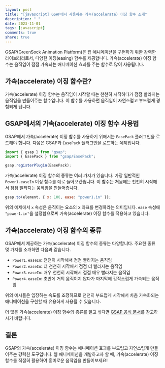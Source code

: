 ```yaml
---
layout: post
title: "[javascript] GSAP에서 사용하는 가속(accelerate) 이징 함수 소개"
description: " "
date: 2023-11-01
tags: [javascript]
comments: true
share: true
---
```


GSAP(GreenSock Animation Platform)은 웹 애니메이션을 구현하기 위한 강력한 라이브러리로서, 다양한 이징(easing) 함수를 제공합니다. 가속(accelerate) 이징 함수는 움직임이 점점 가속되는 애니메이션 효과를 주는 함수로 많이 사용됩니다.

## 가속(accelerate) 이징 함수란?

가속(accelerate) 이징 함수는 움직임이 시작할 때는 천천히 시작하다가 점점 빨라지는 움직임을 만들어주는 함수입니다. 이 함수를 사용하면 움직임이 자연스럽고 부드럽게 경험되게 됩니다.

## GSAP에서의 가속(accelerate) 이징 함수 사용법

GSAP에서 가속(accelerate) 이징 함수를 사용하기 위해서는 `EasePack` 플러그인을 로드해야 합니다. 다음은 GSAP과 `EasePack` 플러그인을 로드하는 예제입니다.

```javascript
import { gsap } from "gsap";
import { EasePack } from "gsap/EasePack";

gsap.registerPlugin(EasePack);
```

가속(accelerate) 이징 함수의 종류는 여러 가지가 있습니다. 가장 일반적인 `Power1.easeIn` 이징 함수를 예로 들어보겠습니다. 이 함수는 처음에는 천천히 시작해서 점점 빨라지는 움직임을 만들어줍니다.

```javascript
gsap.to(element, { x: 100, ease: "power1.in" });
```

위의 예제에서 `x` 속성은 움직이는 요소의 x 좌표를 변경하라는 의미입니다. `ease` 속성에 `"power1.in"`을 설정함으로써 가속(accelerate) 이징 함수를 적용하고 있습니다.

## 가속(accelerate) 이징 함수의 종류

GSAP에서 제공하는 가속(accelerate) 이징 함수의 종류는 다양합니다. 주요한 종류 몇 가지를 소개하면 다음과 같습니다.

- `Power1.easeIn`: 천천히 시작해서 점점 빨라지는 움직임
- `Power2.easeIn`: 더 천천히 시작해서 점점 더 빨라지는 움직임
- `Power3.easeIn`: 매우 천천히 시작해서 점점 매우 빨라지는 움직임
- `Power4.easeIn`: 초반에 거의 움직이지 않다가 마지막에 갑작스럽게 가속되는 움직임

위의 예시들은 입장하는 속도를 조정하므로 천천히 부드럽게 시작해서 차츰 가속화되는 애니메이션을 구현할 때 유용하게 사용될 수 있습니다.

더 많은 가속(accelerate) 이징 함수의 종류를 알고 싶다면 [GSAP 공식 문서](https://greensock.com/docs/v3/Eases)를 참고하시기 바랍니다.

## 결론

GSAP의 가속(accelerate) 이징 함수는 애니메이션 효과를 부드럽고 자연스럽게 만들어주는 강력한 도구입니다. 웹 애니메이션을 개발하고자 할 때, 가속(accelerate) 이징 함수를 적절히 활용하여 흥미로운 움직임을 만들어보세요!